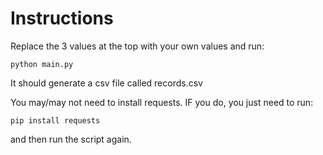 # Instructions

Replace the 3 values at the top with your own values and run:

```commandline
python main.py
```

It should generate a csv file called records.csv

You may/may not need to install requests. IF you do, you just need to run:
```commandline
pip install requests
```

and then run the script again.